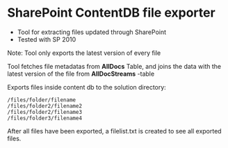 ﻿# SharePoint ContentDB file exporter

* Tool for extracting files updated through SharePoint
* Tested with SP 2010

Note: Tool only exports the latest version of every file

Tool fetches file metadatas from **AllDocs** Table, and joins the data with the latest version of the file from **AllDocStreams** -table

Exports files inside content db to the solution directory:

```
/files/folder/filename
/files/folder2/filename2
/files/folder2/filename3
/files/folder3/filename4
```

After all files have been exported, a filelist.txt is created to see all exported files.
